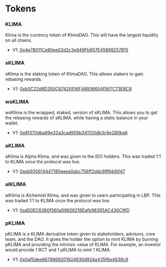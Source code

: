 # Tokens

### KLIMA

Klima is the currency token of KlimaDAO. This will have the largest liquidity on all chains.&#x20;

* V1:[ 0x4e78011Ce80ee02d2c3e649Fb657E45898257815](https://polygonscan.com/address/0x4e78011ce80ee02d2c3e649fb657e45898257815)

### sKLIMA

sKlima is the staking token of KlimaDAO. This allows stakers to gain rebasing rewards. &#x20;

* V1: [0xb0C22d8D350C67420f06F48936654f567C73E8C8](https://polygonscan.com/address/0xb0c22d8d350c67420f06f48936654f567c73e8c8)

### wsKLIMA

wsKlima is the wrapped, staked, version of sKLIMA. This allows you to get the rebasing rewards of sKLIMA, while having a static balance in your wallet. &#x20;

* V1: [0x6f370dba99e32a3cad959b341120db3c9e280ba6](https://polygonscan.com/address/0x6f370dba99e32a3cad959b341120db3c9e280ba6)

### aKLIMA

aKlima is Alpha Klima, and was given to the IDO holders. This was traded 1:1 to KLIMA once the protocol was live. &#x20;

* V1: [0xeb935614447185eeea0abc756ff2ddc99fbb9047](https://polygonscan.com/address/0xeb935614447185eeea0abc756ff2ddc99fbb9047)

### alKLIMA

alKlima is Alchemist Klima, and was given to users participating in LBP. This was traded 1:1 to KLIMA once the protocol was live. &#x20;

* V1: [0xd50EC6360f560a59926216Eafb98395AC430C9fD](https://polygonscan.com/address/0xd50EC6360f560a59926216Eafb98395AC430C9fD)

### pKLIMA

pKLIMA is a KLIMA derivative token given to stakeholders, advisors, core team, and the DAO. It gives the holder the option to mint KLIMA by burning pKLIMA and providing the intrinsic value of KLIMA. For example, an investor would provide 1 BCT and 1 pKLIMA to mint 1 KLIMA.

* V1: [0x0af5dee6678869201924930d924a435f6e4839c9](https://polygonscan.com/address/0x0af5dee6678869201924930d924a435f6e4839c9)
